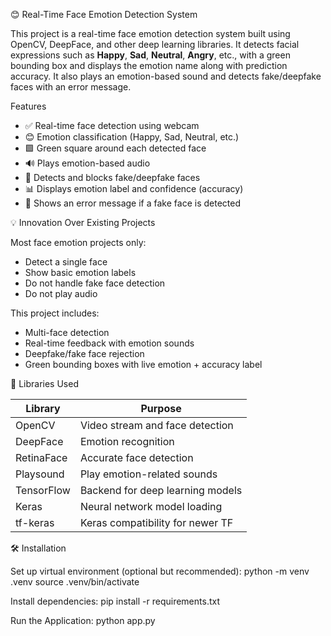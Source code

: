 😊 Real-Time Face Emotion Detection System

This project is a real-time face emotion detection system built using OpenCV, DeepFace, and other deep learning libraries. It detects facial expressions such as **Happy**, **Sad**, **Neutral**, **Angry**, etc., with a green bounding box and displays the emotion name along with prediction accuracy. It also plays an emotion-based sound and detects fake/deepfake faces with an error message.

Features
- ✅ Real-time face detection using webcam
- 😊 Emotion classification (Happy, Sad, Neutral, etc.)
- 🟩 Green square around each detected face
- 🔊 Plays emotion-based audio
- 🧠 Detects and blocks fake/deepfake faces
- 📊 Displays emotion label and confidence (accuracy)
- 🚫 Shows an error message if a fake face is detected

💡 Innovation Over Existing Projects

Most face emotion projects only:
- Detect a single face
- Show basic emotion labels
- Do not handle fake face detection
- Do not play audio

This project includes:
- Multi-face detection
- Real-time feedback with emotion sounds
- Deepfake/fake face rejection
- Green bounding boxes with live emotion + accuracy label

🧠 Libraries Used

| Library     | Purpose                             |
|-------------|-------------------------------------|
| OpenCV      | Video stream and face detection     |
| DeepFace    | Emotion recognition                 |
| RetinaFace  | Accurate face detection             |
| Playsound   | Play emotion-related sounds         |
| TensorFlow  | Backend for deep learning models    |
| Keras       | Neural network model loading        |
| tf-keras    | Keras compatibility for newer TF    |

🛠️ Installation

Set up virtual environment (optional but recommended):
python -m venv .venv
source .venv/bin/activate

Install dependencies:
pip install -r requirements.txt

Run the Application:
 python app.py
